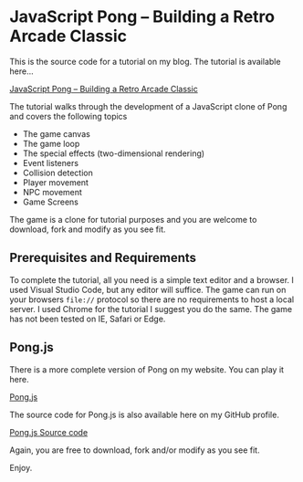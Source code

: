 # JavaScript Pong – Building a Retro Arcade Classic

This is the source code for a tutorial on my blog. The tutorial is available here...

[JavaScript Pong – Building a Retro Arcade Classic](https://davidreid.blog/javascript-pong-building-a-retro-arcade-classic/)

The tutorial walks through the development of a JavaScript clone of Pong and covers the following topics

+ The game canvas
+ The game loop
+ The special effects (two-dimensional rendering)
+ Event listeners
+ Collision detection
+ Player movement
+ NPC movement
+ Game Screens

The game is a clone for tutorial purposes and you are welcome to download, fork and modify as you see fit.

## Prerequisites and Requirements

To complete the tutorial, all you need is a simple text editor and a browser. I used Visual Studio Code, but any editor will suffice.
The game can run on your browsers `file://` protocol so there are no requirements to host a local server. I used Chrome for the
tutorial I suggest you do the same. The game has not been tested on IE, Safari or Edge.

## Pong.js

There is a more complete version of Pong on my website. You can play it here.

[Pong.js](https://davidreid.blog/apps/pong/)

The source code for Pong.js is also available here on my GitHub profile. 

[Pong.js Source code](https://github.com/david-reid/Pong.js)

Again, you are free to download, fork and/or modify as you see fit.

Enjoy.